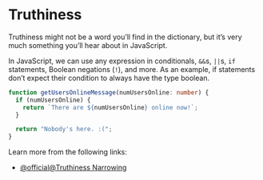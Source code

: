# Truthiness

Truthiness might not be a word you’ll find in the dictionary, but it’s very much something you’ll hear about in JavaScript.

In JavaScript, we can use any expression in conditionals, `&&`s, `||`s, `if` statements, Boolean negations (`!`), and more. As an example, if statements don’t expect their condition to always have the type boolean.

```typescript
function getUsersOnlineMessage(numUsersOnline: number) {
  if (numUsersOnline) {
    return `There are ${numUsersOnline} online now!`;
  }

  return "Nobody's here. :(";
}
```

Learn more from the following links:

- [@official@Truthiness Narrowing](https://www.typescriptlang.org/docs/handbook/2/narrowing.html#truthiness-narrowing)
